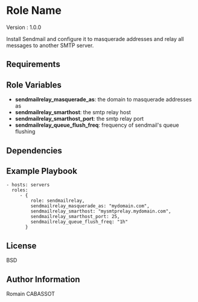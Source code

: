 Role Name
=========

Version : 1.0.0

Install Sendmail and configure it to masquerade addresses and relay all messages to another SMTP server. 

Requirements
------------

[//]: # "Any pre-requisites that may not be covered by Ansible itself or the role should be mentioned here. For instance, if the role uses the EC2 module, it may be a good idea to mention in this section that the boto package is required."

Role Variables
--------------

[//]: # "A description of the settable variables for this role should go here, including any variables that are in defaults/main.yml, vars/main.yml, and any variables that can/should be set via parameters to the role. Any variables that are read from other roles and/or the global scope (ie. hostvars, group vars, etc.) should be mentioned here as well."

- **sendmailrelay_masquerade_as**: the domain to masquerade addresses as 
- **sendmailrelay_smarthost**: the smtp relay host
- **sendmailrelay_smarthost_port**: the smtp relay port
- **sendmailrelay_queue_flush_freq**: frequency of sendmail's queue flushing 


Dependencies
------------

[//]: # "A list of other roles hosted on Galaxy should go here, plus any details in regards to parameters that may need to be set for other roles, or variables that are used from other roles."

Example Playbook
----------------

[//]: # "Including an example of how to use your role (for instance, with variables passed in as parameters) is always nice for users too:"

    - hosts: servers
      roles:
         - {
             role: sendmailrelay, 
             sendmailrelay_masquerade_as: "mydomain.com",
             sendmailrelay_smarthost: "mysmtprelay.mydomain.com",
             sendmailrelay_smarthost_port: 25,
             sendmailrelay_queue_flush_freq: "1h"
           }
           
 

License
-------

BSD

Author Information
------------------

Romain CABASSOT
